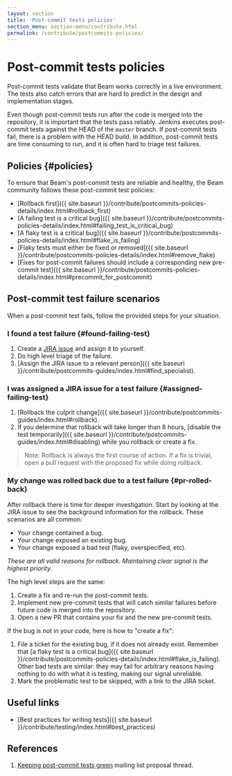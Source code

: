 ```yaml
---
layout: section
title: 'Post-commit tests policies'
section_menu: section-menu/contribute.html
permalink: /contribute/postcommits-policies/
---
```

<!--
Licensed under the Apache License, Version 2.0 (the "License");
you may not use this file except in compliance with the License.
You may obtain a copy of the License at

http://www.apache.org/licenses/LICENSE-2.0

Unless required by applicable law or agreed to in writing, software
distributed under the License is distributed on an "AS IS" BASIS,
WITHOUT WARRANTIES OR CONDITIONS OF ANY KIND, either express or implied.
See the License for the specific language governing permissions and
limitations under the License.
-->

# Post-commit tests policies

Post-commit tests validate that Beam works correctly in a live environment. The
tests also catch errors that are hard to predict in the design and
implementation stages.

Even though post-commit tests run after the code is merged into the repository,
it is important that the tests pass reliably. Jenkins executes post-commit tests
against the HEAD of the `master` branch. If post-commit tests fail, there is a
problem with the HEAD build. In addition, post-commit tests are time consuming
to run, and it is often hard to triage test failures.


## Policies {#policies}

To ensure that Beam's post-commit tests are reliable and healthy, the Beam
community follows these post-commit test policies:

*   [Rollback first]({{ site.baseurl }}/contribute/postcommits-policies-details/index.html#rollback_first)
*   [A failing test is a critical bug]({{ site.baseurl }}/contribute/postcommits-policies-details/index.html#failing_test_is_critical_bug)
*   [A flaky test is a critical bug]({{ site.baseurl }}/contribute/postcommits-policies-details/index.html#flake_is_failing)
*   [Flaky tests must either be fixed or removed]({{ site.baseurl }}/contribute/postcommits-policies-details/index.html#remove_flake)
*   [Fixes for post-commit failures should include a corresponding new pre-commit test]({{ site.baseurl }}/contribute/postcommits-policies-details/index.html#precommit_for_postcommit)


## Post-commit test failure scenarios

When a post-commit test fails, follow the provided steps for your situation.

### I found a test failure {#found-failing-test}

1.  Create a [JIRA issue](https://s.apache.org/beam-test-failure) and assign it to yourself.
1.  Do high level triage of the failure.
1.  [Assign the JIRA issue to a relevant person]({{ site.baseurl }}/contribute/postcommits-guides/index.html#find_specialist).

### I was assigned a JIRA issue for a test failure {#assigned-failing-test}

1.  [Rollback the culprit change]({{ site.baseurl }}/contribute/postcommits-guides/index.html#rollback).
1.  If you determine that rollback will take longer than 8 hours, [disable the
    test temporarily]({{ site.baseurl }}/contribute/postcommits-guides/index.html#disabling) while you rollback or create a
    fix.

> Note: Rollback is always the first course of action. If a fix is trivial,
> open a pull request with the proposed fix while doing rollback.

### My change was rolled back due to a test failure {#pr-rolled-back}

After rollback there is time for deeper investigation. Start by looking at the
JIRA issue to see the background information for the rollback. These scenarios
are all common:

*   Your change contained a bug.
*   Your change exposed an existing bug.
*   Your change exposed a bad test (flaky, overspecified, etc).

_These are all valid reasons for rollback. Maintaining clear signal is the
highest priority._

The high level steps are the same:

1.  Create a fix and re-run the post-commit tests.
2.  Implement new pre-commit tests that will catch similar failures
    before future code is merged into the repository.
3.  Open a new PR that contains your fix and the new pre-commit tests.

If the bug is not in your code, here is how to "create a fix":

1.  File a ticket for the existing bug, if it does not already exist.
    Remember that
    [a flaky test is a critical bug]({{ site.baseurl }}/contribute/postcommits-policies-details/index.html#flake_is_failing). Other
    bad tests are similar: they may fail for arbitrary reasons having nothing
    to do with what it is testing, making our signal unreliable.
2.  Mark the problematic test to be skipped, with a link to the JIRA ticket.

## Useful links

*   [Best practices for writing tests]({{ site.baseurl }}/contribute/testing/index.html#best_practices)

## References

1.  [Keeping post-commit tests green](https://lists.apache.org/thread.html/3bb4aa777751da2e2d7e22666aa6a2e18ae31891cb09d91718b75e74@%3Cdev.beam.apache.org%3E)
    mailing list proposal thread.
